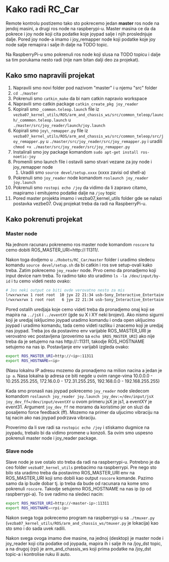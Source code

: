 # Kako radi RC_Car

Remote kontrolu postizemo tako sto pokrecemo jedan **master** ros node na jendoj masini, a drugi ros node na raspberypi-u.
Master masina ce da da pokrece i joy node koji cita podatke koje joypad salje i njih proslednjuje dalje.
Pored joy node-a imamo i joy_remapper node koji podatke koje joy node salje remapira i salje ih dalje na TODO topic.

Na RaspberryPi-u smo pokrenuli ros node koji slusa na TODO topicu i dalje sa tim porukama nesto radi (nije nam bitan dalji deo za projekat).

## Kako smo napravili projekat

1.  Napravili smo novi folder pod nazivom "master" i u njemu "src" folder
2.  `cd ./master`
3.  Pokrenuli smo `catkin_make` da bi nam catkin napravio workspace
4.  Napravili smo catkin package `catkin_create_pkg joy_reader`
5.  Kopirali smo `_common.teleop.launch` file iz `vezba07_kernel_utils/ROS/arm_and_chassis_ws/src/common_teleop/launch/_commmon.teleop.launch` u `./master/src/joy_reader/launch/joy.launch`
6.  Kopirali smo `joy\_remapper.py` file iz `vezba07_kernel_utils/ROS/arm_and_chassis_ws/src/common_teleop/src/joy_remapper.py` u `./master/src/joy_reader/src/joy_remapper.py` i uradili `chmod +x ./master/src/joy_reader/src/joy_remapper.py`
7.  Instalirali smo joy package komandom `sudo apt-get install ros-noetic-joy`
8.  Promenili smo launch file i ostavili samo stvari vezane za joy node i joy_remapper node
    1. Uradili smo `source devel/setup.xxxx` (xxxx zavisi od shell-a)
9.  Pokrenuli smo `joy_reader` node komandom `roslaunch joy_reader joy.launch`
10. Pokrenuli smo `rostopi echo /joy` da vidimo da li zapravo citamo, mapiramo i emitujemo podatke dalje na `/joy` topic
11. Pored master projekta imamo i vezba07_kernel_utils folder gde se nalazi postavka vezbe07. Ovaj projekat treba da radi na RaspberryPi-u.

## Kako pokrenuti projekat

### Master node

Na jednom racunaru pokrenemo ros master node komandom `roscore` tu cemo dobiti ROS_MASTER_URI=http://<nas-hostname>:11311/.

Nakon toga dodjemo u `./Robots/RC_Car/master` folder i uradimo sledecu komandu `source devel/setup.sh` da bi catkin i ros sve setup-ovali kako treba. Zatim pokrecemo `joy_reader` node. Prvo cemo da pronadjemo koji input device nam treba. To radimo tako sto uradimo `ls -la /dev/input/by-id` i tu cemo videti nesto ovako:

```bash
# Jos neki output ce biti ovde verovatno nesto za mis
lrwxrwxrwx 1 root root  10 јун 22 21:34 usb-Sony_Interactive_Entertainment_Wireless_Controller-if03-event-mouse -> ../event31
lrwxrwxrwx 1 root root   6 јун 22 21:34 usb-Sony_Interactive_Entertainment_Wireless_Controller-if03-joystick -> ../js1
```

Pored ostalih uredjaja koje cemo videti treba da pronadjemo onaj koji se mapira na `../jsX` i `../eventXY` (gde su X i XY neki brojevi). Ako nismo sigurni koji je uredjaj iskljucimo joypad uradimo komandu i onda open ukljucimo joypad i uradimo komandu, tada cemo videti razliku i znacemo koji je uredjaj nas joypad.
Treba jos da postavimo env varijable ROS_MASTER_URI je verovatno vec postavljena (proverimo sa `echo $ROS_MASTER_URI`) ako nije treba da je setujemo na nas http://<ip>::11311, takodje ROS_HOSTNAME setujemo na nas ip. Postavljanje env varijabli izgleda ovako:

```bash
export ROS_MASTER_URI=http://<ip>:11311
export ROS_HOSTNAME=<ip>
```

(Nasu lokalnu IP adresu mozemo da pronadjemo na milion nacina a jedan je `ip a`. Nasa lokalna ip adresa ce biti negde u ovim range-vima 10.0.0.0 - 10.255.255.255, 172.16.0.0 - 172.31.255.255, 192.168.0.0 - 192.168.255.255)

Kada smo pronasli nas joypad pokrecemo `joy_reader` node sledecom komandom `roslaunch joy_reader joy.launch joy_dev:=/dev/input/jsX joy_dev_ff=/dev/input/eventXY` u ovom primeru jsX je js1, a eventXY je event31. Argument `joy_dev_ff` ne moramo da koristimo jer on sluzi da posaljemo force feedback (ff). Mozemo na primer da uljucimo vibraciju na taj nacin ako nas joypad podrzava vibraciju.

Proverimo da li sve radi sa `rostopic echo /joy` i stiskamo dugmice na joypadu, trebalo bi da vidimo promene u konzoli. Sa ovim smo uspesno pokrenuli master node i joy_reader package.

### Slave node

Slave node je sve ostalo sto treba da radi na raspberrypi-u. Potrebno je da ceo folder `vezba07_kernel_utils` prebacimo na raspberrypi. Pre nego sto bilo sta uradimo treba da postavimo ROS_MASTER_URI env na ROS_MASTER_URI koji smo dobili kao output `roscore` komande. Pazimo samo da ip bude dobar tj. ip treba da bude od racunara na kome smo pokrenuli `roscore`. Takodje setujemo ROS_HOSTNAME na nas ip (ip od raspberrypi-a). To sve radimo na sledeci nacin:

```bash
export ROS_MASTER_URI=http://<master-ip>:11311
export ROS_HOSTNAME=<rpi-ip>
```

Nakon svega toga pokrecemo program na raspberrypi-u sa `./tmuxer.py` (`vezba07_kernel_utils/ROS/arm_and_chassis_ws/tmuxer.py` je lokacija) kao sto smo i do sada uvek radili.

Nakon svega ovoga imamo dve masine, na jednoj (desktop) je master node i joy_reader koji cita podatke od joypada, mapira ih i salje ih na /joy_dst topic, a na drugoj (rpi) je arm_and_chassis_ws koji prima podatke na /joy_dst topic-a i kontrolise ruku ili auto.
